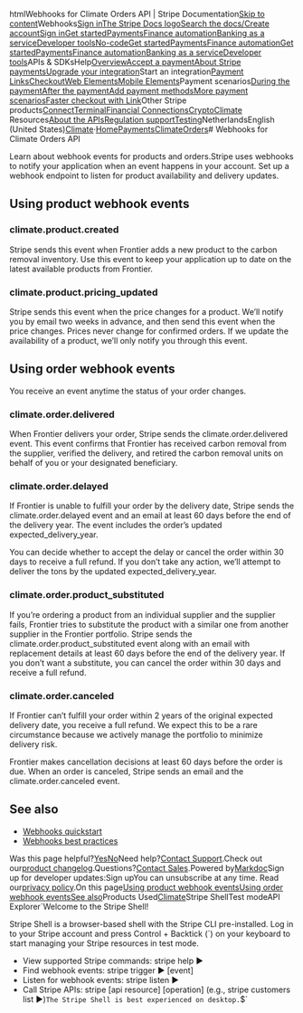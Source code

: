 htmlWebhooks for Climate Orders API | Stripe Documentation[Skip to content](#main-content)Webhooks[Sign in](https://dashboard.stripe.com/login?redirect=https%3A%2F%2Fdocs.stripe.com%2Fclimate%2Forders%2Fwebhooks)[The Stripe Docs logo](/)[Search the docs/](#)[Create account](https://dashboard.stripe.com/register)[Sign in](https://dashboard.stripe.com/login?redirect=https%3A%2F%2Fdocs.stripe.com%2Fclimate%2Forders%2Fwebhooks)[Get started](/get-started)[Payments](/payments)[Finance automation](/finance-automation)[Banking as a service](/financial-services)[Developer tools](/development)[No-code](/no-code)[Get started](/get-started)[Payments](/payments)[Finance automation](/finance-automation)[](#)[Get started](/get-started)[Payments](/payments)[Finance automation](/finance-automation)[Banking as a service](/financial-services)[Developer tools](/development)[](#)APIs & SDKsHelp[Overview](/docs/payments)[Accept a payment](#)[About Stripe payments](#)[Upgrade your integration](/docs/payments/upgrades)Start an integration[Payment Links](#)[Checkout](#)[Web Elements](#)[Mobile Elements](#)Payment scenarios[During the payment](#)[After the payment](#)[Add payment methods](#)[More payment scenarios](#)[Faster checkout with Link](#)Other Stripe products[Connect](#)[Terminal](#)[Financial Connections](#)[Crypto](#)[Climate](#)
Resources[About the APIs](#)[Regulation support](#)[Testing](/docs/testing)NetherlandsEnglish (United States)[](#)[](#)[Climate](/climate/faqs)·[Home](/docs)[Payments](/docs/payments)[Climate](/docs/climate)[Orders](/docs/climate/orders)# Webhooks for Climate Orders API

Learn about webhook events for products and orders.Stripe uses webhooks to notify your application when an event happens in your account. Set up a webhook endpoint to listen for product availability and delivery updates.

## Using product webhook events

### climate.product.created

Stripe sends this event when Frontier adds a new product to the carbon removal inventory. Use this event to keep your application up to date on the latest available products from Frontier.

### climate.product.pricing_updated

Stripe sends this event when the price changes for a product. We’ll notify you by email two weeks in advance, and then send this event when the price changes. Prices never change for confirmed orders. If we update the availability of a product, we’ll only notify you through this event.

## Using order webhook events

You receive an event anytime the status of your order changes.

### climate.order.delivered

When Frontier delivers your order, Stripe sends the climate.order.delivered event. This event confirms that Frontier has received carbon removal from the supplier, verified the delivery, and retired the carbon removal units on behalf of you or your designated beneficiary.

### climate.order.delayed

If Frontier is unable to fulfill your order by the delivery date, Stripe sends the climate.order.delayed event and an email at least 60 days before the end of the delivery year. The event includes the order’s updated expected_delivery_year.

You can decide whether to accept the delay or cancel the order within 30 days to receive a full refund. If you don’t take any action, we’ll attempt to deliver the tons by the updated expected_delivery_year.

### climate.order.product_substituted

If you’re ordering a product from an individual supplier and the supplier fails, Frontier tries to substitute the product with a similar one from another supplier in the Frontier portfolio. Stripe sends the climate.order.product_substituted event along with an email with replacement details at least 60 days before the end of the delivery year. If you don’t want a substitute, you can cancel the order within 30 days and receive a full refund.

### climate.order.canceled

If Frontier can’t fulfill your order within 2 years of the original expected delivery date, you receive a full refund. We expect this to be a rare circumstance because we actively manage the portfolio to minimize delivery risk.

Frontier makes cancellation decisions at least 60 days before the order is due. When an order is canceled, Stripe sends an email and the climate.order.canceled event.

## See also

- [Webhooks quickstart](/webhooks/quickstart)
- [Webhooks best practices](/webhooks#best-practices)

Was this page helpful?[Yes](#)[No](#)Need help?[Contact Support](https://support.stripe.com/).Check out our[product changelog](https://stripe.com/blog/changelog).Questions?[Contact Sales](https://stripe.com/contact/sales).Powered by[Markdoc](https://markdoc.dev)Sign up for developer updates:Sign upYou can unsubscribe at any time. Read our[privacy policy](https://stripe.com/privacy).On this page[Using product webhook events](#using-product-webhook-events)[Using order webhook events](#using-order-webhook-events)[See also](#see-also)Products Used[Climate](/climate/faqs)Stripe ShellTest modeAPI Explorer[](https://stripe.com/docs/stripe-cli#install)`Welcome to the Stripe Shell!

Stripe Shell is a browser-based shell with the Stripe CLI pre-installed. Log in to your
Stripe account and press Control + Backtick (`) on your keyboard to start managing your Stripe
resources in test mode.

- View supported Stripe commands: stripe help ▶️
- Find webhook events: stripe trigger ▶️ [event]
- Listen for webhook events: stripe listen ▶
- Call Stripe APIs: stripe [api resource] [operation] (e.g., stripe customers list ▶️)`The Stripe Shell is best experienced on desktop.`$`